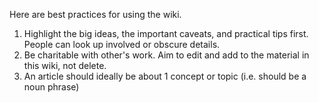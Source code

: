 Here are best practices for using the wiki.

1. Highlight the big ideas, the important caveats, and practical tips first. People can look up involved or obscure details.
2. Be charitable with other's work. Aim to edit and add to the material in this wiki, not delete.
3. An article should ideally be about 1 concept or topic (i.e. should be a noun phrase)